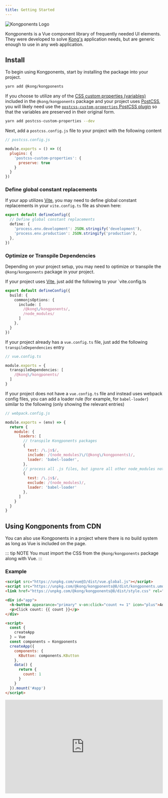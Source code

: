 ```yaml
---
title: Getting Started
---
```


![Kongponents Logo](/img/kongponents-logo.jpg)

Kongponents is a Vue component library of frequently needed UI elements. They were developed to solve [Kong's](https://konghq.com) application needs, but are generic enough to use in any web application.

## Install

To begin using Kongponents, start by installing the package into your project.

```sh
yarn add @kong/kongponents
```

If you choose to utilize any of the [CSS custom properties (variables)](https://developer.mozilla.org/en-US/docs/Web/CSS/Using_CSS_custom_properties) included in the `@kong/kongponents` package and your project uses [PostCSS](https://postcss.org/), you will likely need use the [`postcss-custom-properties` PostCSS plugin](https://github.com/postcss/postcss-custom-properties) so that the variables are preserved in their original form.

```sh
yarn add postcss-custom-properties --dev
```

Next, add a `postcss.config.js` file to your project with the following content

```js
// postcss.config.js

module.exports = () => ({
  plugins: {
    'postcss-custom-properties': {
      preserve: true
    }
  }
})
```

### Define global constant replacements

If your app utilizes [Vite](https://vitejs.dev/), you may need to define global constant replacements in your `vite.config.ts` file as shown here:

```ts
export default defineConfig({
  // Define global constant replacements
  define: {
    'process.env.development': JSON.stringify('development'),
    'process.env.production': JSON.stringify('production'),
  },
})
```

### Optimize or Transpile Dependencies

Depending on your project setup, you may need to optimize or transpile the `@kong/kongponents` package in your project.

If your project uses [Vite](https://vitejs.dev), just add the following to your `vite.config.ts

```ts
export default defineConfig({
  build: {
    commonjsOptions: {
      include: [
        /@kong\/kongponents/,
        /node_modules/
      ]
    },
  }
})
```

If your project already has a `vue.config.ts` file, just add the following `transpileDependencies` entry

```ts
// vue.config.ts

module.exports = {
  transpileDependencies: [
    /@kong\/kongponents/
  ]
}
```

If your project does not have a `vue.config.ts` file and instead uses webpack config files, you can add a loader rule (for example, for `babel-loader`) similar to the following (only showing the relevant entries)

```js
// webpack.config.js

module.exports = (env) => {
  return {
    module: {
      loaders: [
        // transpile Kongponents packages
        {
          test: /\.js$/,
          include: /(node_modules)\/(@kong\/kongponents)/,
          loader: 'babel-loader',
        },
        // process all .js files, but ignore all other node_modules not listed above
        {
          test: /\.js$/,
          exclude: /(node_modules)/,
          loader: 'babel-loader'
        },
      ]
    }
  }
}
```

## Using Kongponents from CDN

You can also use Kongponents in a project where there is no build system as long as Vue is included on the page.

::: tip NOTE
You must import the CSS from the `@kong/kongponents` package along with Vue.
:::

### Example

```html
<script src="https://unpkg.com/vue@3/dist/vue.global.js"></script>
<script src="https://unpkg.com/@kong/kongponents@8/dist/kongponents.umd.js"></script>
<link href="https://unpkg.com/@kong/kongponents@8/dist/style.css" rel="stylesheet" />

<div id="app">
  <k-button appearance="primary" v-on:click="count += 1" icon="plus">Add</k-button>
  <p>Click count: {{ count }}</p>
</div>

<script>
  const {
    createApp
  } = Vue
  const components = Kongponents
  createApp({
    components: {
      KButton: components.KButton
    },
    data() {
      return {
        count: 1
      }
    }
  }).mount('#app')
</script>
```

<iframe width="100%" height="300" style="width: 100%;" scrolling="no" title="Kongponents for Vue" src="https://codepen.io/adamdehaven/embed/KKowxVQ?default-tab=html%2Cresult" frameborder="no" loading="lazy" allowtransparency="true" allowfullscreen="true">
  See the Pen <a href="https://codepen.io/adamdehaven/pen/KKowxVQ">
  Kongponents for Vue</a> by Kong, Inc.
  on <a href="https://codepen.io">CodePen</a>.
</iframe>
